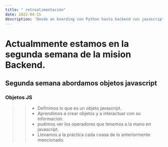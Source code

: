 ```yaml
---
title: " retroalimentación"
date: 2022-04-15
description: 'Desde on boarding con Python hasta backend con javascript (NodeJS)'
---
```



# Actualmmente estamos en la segunda semana de la mision Backend.


## Segunda semana abordamos objetos javascript
>
### Objetos JS
>> - Definimos lo que es un objeto javascript.
>> - Aprendimos a crear objetos y a interactuar con su informacion.
>> - pudimos ver los operadores que tenemos a la mano en javascript.
>> - Llevamos a la práctica cada coasa de lo anteriormente mencionado.
